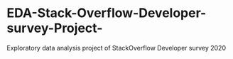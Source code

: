 # EDA-Stack-Overflow-Developer-survey-Project-
Exploratory data analysis project of StackOverflow Developer survey 2020
